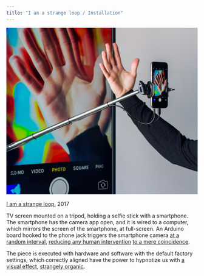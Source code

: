 ```yaml
---
title: "I am a strange loop / Installation"
---
```

![](../assets/202104150159.jpg)

[I am a strange loop](202103150108), 2017

TV screen mounted on a tripod, holding a selfie stick with a smartphone. The smartphone has the camera app open, and it is wired to a computer, which mirrors the screen of the smartphone, at full-screen. An Arduino board hooked to the phone jack triggers the smartphone camera [at a random interval](202104150222), [reducing any human intervention](202104150315) [to a mere coincidence](202104150234).

The piece is executed with hardware and software with the default factory settings, which correctly aligned have the power to hypnotize us with [a visual effect](202104150237), [strangely organic](202104150322).